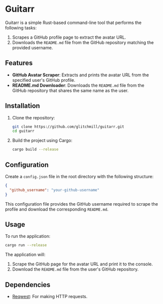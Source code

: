 
# Guitarr

Guitarr is a simple Rust-based command-line tool that performs the following tasks:
1. Scrapes a GitHub profile page to extract the avatar URL.
2. Downloads the `README.md` file from the GitHub repository matching the provided username.

## Features

- **GitHub Avatar Scraper**: Extracts and prints the avatar URL from the specified user's GitHub profile.
- **README.md Downloader**: Downloads the `README.md` file from the GitHub repository that shares the same name as the user.

## Installation

1. Clone the repository:
   ```bash
   git clone https://github.com/glitchmill/guitarr.git
   cd guitarr
   ```

2. Build the project using Cargo:
   ```bash
   cargo build --release
   ```

## Configuration

Create a `config.json` file in the root directory with the following structure:
```json
{
  "github_username": "your-github-username"
}
```

This configuration file provides the GitHub username required to scrape the profile and download the corresponding `README.md`.

## Usage

To run the application:

```bash
cargo run --release
```

The application will:
1. Scrape the GitHub page for the avatar URL and print it to the console.
2. Download the `README.md` file from the user's GitHub repository.

## Dependencies

- [Reqwest](https://crates.io/crates/reqwest): For making HTTP requests.
